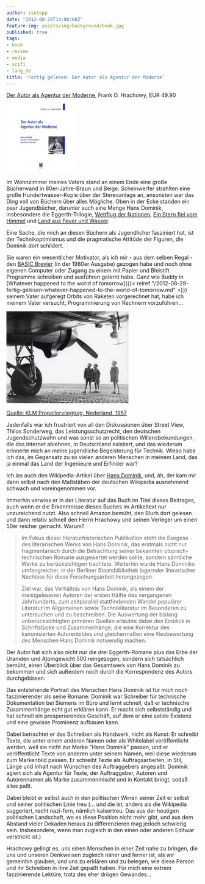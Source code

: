 ```yaml
---
author: isotopp
date: "2012-08-29T14:00:00Z"
feature-img: assets/img/background/book.jpg
published: true
tags:
- book
- review
- media
- scifi
- lang_de
title: 'Fertig gelesen: Der Autor als Agentur der Moderne'
---
```

[Der Autor als Agentur der Moderne](http://www.amazon.de/Agentur-Moderne-Transformation-popul%C3%A4rer-Literatur/dp/3899754387),
Frank O.  Hrachowy, EUR 49.90

![Der Autor als Agentur der Moderne](/uploads/dominik.jpg)

Im Wohnzimmer meines Vaters stand an einem Ende eine große Bücherwand in
80er-Jahre-Braun und Beige.  Scheinwerfer strahlten eine große
Hundertwasser-Kopie über der Stereoanlage an, ansonsten war das Ding voll
von Büchern über alles Mögliche.  Oben in der Ecke standen ein paar
Jugendbücher, darunter auch eine Menge Hans Dominik, insbesondere die
Eggerth-Trilogie, 
[Wettflug der Nationen](http://www.amazon.de/Der-Wettflug-Nationen-Hans-Dominik/dp/B002LBATHU),
[Ein Stern fiel vom Himmel](http://www.amazon.de/Ein-Stern-fiel-vom-Himmel/dp/B002AXSOLC)
und
[Land aus Feuer und Wasser](http://www.amazon.de/Land-Feuer-Wasser-Hans-Dominik/dp/B000WXN71Y).

Eine Sache, die mich an diesen Büchern als Jugendlicher fasziniert hat, ist
der Technikoptimismus und die pragmatische Attitüde der Figuren, die Dominik
dort schildert.

Sie waren ein wesentlicher Motivator, als ich mir - aus dem selben Regal -
den 
[BASIC Brevier](http://www.amazon.de/BASIC-Brevier-Einf%C3%BChrung-Programmierung-Heimcomputern/dp/3922705014)
(in der 1980er Ausgabe) gezogen habe und noch ohne eigenen Computer oder
Zugang zu einem mit Papier und Bleistift Programme schreiben und ausführen
gelernt habe.  Ganz wie Buddy in 
[Whatever happened to the world of tomorrow]({{< relref "/2012-08-29-fertig-gelesen-whatever-happened-to-the-world-of-tomorrow.md" >}})
seinem Vater aufgeregt Orbits von Raketen vorgerechnet hat, habe ich meinem
Vater versucht, Programmierung von Rechnern vorzuführen…

![KLM Propellorvliegtuig, Nederland, 1957](/uploads/propellorvliegtuig_1957.jpg)

[Quelle: KLM Propellorvliegtuig, Nederland, 1957](http://vintagephoto.livejournal.com/5694240.html)

Jedenfalls war ich frustriert von all den Diskussionen über Street View,
Thilos Sonderweg, das Leistungsschutzrecht, den deutschen Jugendschutzwahn
und was sonst so an politischen Willensbekundungen, die das Internet
ablehnen, in Deutschland existiert, und das wiederum erinnerte mich an meine
jugendliche Begeisterung für Technik.  Wieso habe ich das, im Gegensatz zu
so vielen anderen Menschen in meinem Land, das ja einmal das Land der
Ingenieure und Erfinder war?

Ich las auch den Wikipedia-Artikel über
[Hans Dominik](http://de.wikipedia.org/wiki/Hans_Dominik),
und, äh, der kam mir dann selbst nach den Maßstäben der deutschen Wikipedia
ausnehmend schwach und voreingenommen vor.

Immerhin verwies er in der Literatur auf das Buch im Titel dieses Beitrages,
auch wenn er die Erkenntnisse dieses Buches im Artikeltext nur unzureichend
nutzt.  Also schnell Amazon bemüht, den Blurb dort gelesen und dann relativ
schnell den Herrn Hrachowy und seinen Verleger um einen 50er reicher
gemacht.  Warum?  

> Im Fokus dieser literaturhistorischen Publikation steht die Exegese des
> literarischen Werks von Hans Dominik, das erstmals nicht nur
> fragmentarisch durch die Betrachtung seiner bekannten utopisch-technischen
> Romane ausgewertet werden sollte, sondern sämtliche Werke zu
> berücksichtigen trachtete.  Weiterhin wurde Hans Dominiks umfangreicher,
> in der Berliner Staatsbibliothek lagernder literarischer Nachlass für
> diese Forschungsarbeit herangezogen.  
>
> Ziel war, das Verhältnis von Hans Dominik, als einem der meistgelesenen
> Autoren der ersten Hälfte des vergangenen Jahrhunderts, zum zeitparallel
> stattfindenden Wandel populärer Literatur im Allgemeinen sowie
> Technikliteratur im Besonderen zu untersuchen und zu beschreiben.  Die
> Auswertung der bislang unberücksichtigten primären Quellen erlaubte dabei
> den Einblick in Schriftstücke und Zusammenhänge, die eine Korrektur des
> kanonisierten Autorenbildes und gleichermaßen eine Neubewertung des
> Menschen Hans Dominik notwendig machen.

Der Autor hat sich also nicht nur die drei Eggerth-Romane plus das Erbe der
Uraniden und Atomgewicht 500 reingezogen, sondern sich tatsächlich bemüht,
einen Überblick über das Gesamtwerk von Hans Dominik zu bekommen und sich
außerdem noch durch die Korrespondenz des Autors durchgebissen.

Das entstehende Portrait des Menschen Hans Dominik ist für mich noch
faszinierender als seine Romane: Dominik war Schreiber für technische
Dokumentation bei Siemens im Büro und lernt schnell, daß er technische
Zusammenhänge echt gut erklären kann.  Er macht sich selbstständig und hat
schnell ein prosperierendes Geschäft, auf dem er eine solide Existenz und
eine gewisse Prominenz aufbauen kann.

Dabei betrachtet er das Schreiben als Handwerk, nicht als Kunst: Er schreibt
Texte, die unter einem anderen Namen oder als Whitelabel veröffentlicht
werden, weil sie nicht zur Marke "Hans Dominik" passen, und er
veröffentlicht Texte von anderen unter seinem Namen, weil diese wiederum zum
Markenbild passen.  Er schreibt Texte als Auftragsarbeiten, in Stil, Länge
und Inhalt nach Wünschen des Auftraggebers angepaßt.  Dominik agiert sich
als Agentur für Texte, der Auftraggeber, Autoren und Autorennamen als Marke
zusammenmischt und in Kontakt bringt, sodaß alles paßt.

Dabei bleibt er selbst auch in den politischen Wirren seiner Zeit er
selbst und seiner politischen Linie treu (...  und die ist, anders als die
Wikipedia suggeriert, recht nazi-fern, nämlich kaisertreu.  Das aus der
heutigen politischen Landschaft, wo es diese Position nicht mehr gibt, und
aus dem Abstand vieler Dekaden heraus zu differenzieren mag jedoch schwierig
sein.  Insbesondere, wenn man zugleich in den einen oder anderen Editwar
verstrickt ist.)

Hrachowy gelingt es, uns einen Menschen in einer Zeit nahe zu bringen, die
uns und unseren Denkweisen zugleich näher und ferner ist, als wir gemeinhin
glauben, und uns zu erklären und zu belegen, wie diese Person und ihr
Schreiben in ihre Zeit gepaßt haben.  Für mich eine extrem faszinierende
Lektüre, trotz des eher drögen Gewandes...
